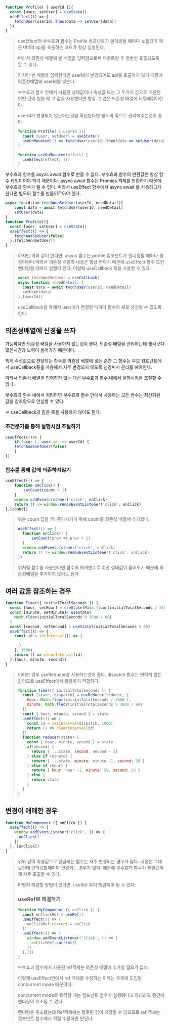 ```jsx
function Profile( { userId }){
  const [user, setUser] = useState()
  useEffect(() => {
    fetchUser(userId).then(data => setUser(data))
  })
}
```

>    useEffect의 부수효과 함수는 Profile 컴포넌트가 렌더링될 때마다 노툴되기 때문서버의 api를 호출하는 코드가 항상 실행된다. 
>
> 따라서 의존성 배열에 빈 배열을 입력함으로써 마운트된 후 한번만 호출되도록 할 수 있다.
>
> 하지만 빈 배열을 입력한다면 userId가 변경되어도 api를 호출하지 않기 때문에  의존성배열에 userId를 넣는다.
>
> 부수효과 함수 안에서 사용된 상태값이나 속성값 또는 그 두가지 값으로 게산된 어떤 값이 있을 때 그 값을 사용했다면 항상 그 값은 의존성 배열에 나열해줘야한다.
>
> userId가 변경되지 않는다는것을 확신한다면 별도의 훅으로 관리해주는것이 좋다.
>
> ```jsx
> function Profile( { userId }){
>   const [user, setUser] = useState()
>   useOnMounted(() => fetchUser(userId).then(data => setUser(data)))
> }
> ```
>
> ```jsx
> function useOnMounted(effect) {
> 	useEffect(effect, [])
> }
> ```
>
> 

부수효과 함수를 async await 함수로 만들 수 없다. 부수효과 함수의 반환값은 항상 함수 타입이어야 하기 때문이다. async await 함수는 Promies 객체를 반환하기 때문에 부수효과 함수가 될 수 없다. 따라서 useEffect 함수에서 async await 를 사용하고자 한다면 별도의 함수를 만들어주아야 한다.

```jsx
async funcdtion fetchAndSetUser(userId, needDetail){
	const data = await fetchUser(userId, needDetail)
	setUser(data)
}
function Profile(){
  const [user, setUser] = useState()
  useEffect(() => {
    fetchAndSetUser(false)
  },[fetchAndSetUser])
}
```

>  하지만 위와 같이 한다면, async 함수는 profile 컴포넌트가 렌더링될 때마다 생성이된다.따라서 의존성 배열의 내용은 항상 변하기 때문에 useEffect 함수 또한 렌더링될 때마다 실행이 된다. 이럴때 useCallback 훅을 사용할 수 있다.
>
> ```jsx
> const fetchAndSetUser = useCallback(
> async function (needDetail) {
> 	const data = await fetchUser(userId, needDetail)
> 	setUser(data)
> },[userId])
> ```
>
> useCallback을 통해서 userId가 변경될 때마다 함수가 새로 생성될 수 있도록 한다.



## 의존성배열에 신경을 쓰자

가능하다면 의존성 배열을 사용하지 않는것이 좋다. 의존성 배열을 관리하는데 생각보다 많은시간과 노력이 들어가기 때문이다.

특히 속성값으로 전달되는 함수를 의존성 배열에 넣는 순간 그 함수는 부모 컴포넌트에서 useCallback등을 사용해서 자주 변경되지 않도록 신경써서 관리를 해야한다. 

따라서 의존성 배열을 입력하지 않는 대신 부수효과 함수 내에서 실행시점을 조절할 수 있다.

부수효과 함수 내에서 처리하면 부수효과 함수 안에서 사용하는 모든 변수는 최신화된 값을 참조함으로 안심할 수 있다.

=> useCallback과 같은 훅을 사용하지 않아도 된다.

### 조건분기를 통해 실행시점 조절하기

```jsx
useEffect(()=> {
	if(!user || user.id !== userId) {
	fetchAndSeetUser(false)
	}
})
```



### 함수를 통해 값에 의존하지않기

```jsx
useEffect(() => {
	function onClick() {
		setCount(count + 1)
	}
	window.addEventListener('click', onClick)
	return () => window.removEventListener('click', onClick)
},[count])
```

>  위는 count 값을 1씩 증가시키기 위해 count를 의존성 배열에 추가했다.
>
> ```jsx
> useEffect(() => {
> 	function onClick() {
> 		setCount(prev => prev + 1)
> 	}
>   window.addEventListener('click', onClick)
> 	return () => window.removEventListener('click', onClick)
> })
> ```
>
> 위처럼 함수를 사용한다면 함수의 매개변수로 이전 상태값이 들어오기 때문에 의존성배열을 추가하지 않아도 된다.



## 여러 값을 참조하는 경우

```jsx
function Timer({ initialTotalSeconds }) {
  const [hour, setHour] = useState(Math.floor(initialTotalSeconds / 3600 ))
  const [minute, setMinute]= useState(
    Math.floor(initialTotalSeconds % 3600 / 60)
  )
  const [second, setSecond] = useState(initialTotalSeconds % 60)
  useEffect(() => {
    const id = setInterval(() => {
       
      }
    }, 1000)
    return () => clearInterval(id)
  },[hour, minute, second])
}
```

>  이러한 경우 useReducer를 사용하는것이 좋다. dispatch 함수는 변하지 않는 값이므로  useEffect에서 활용하기 적합하다.
>
> ```jsx
> function Timer({ initialTotalSeconds }) {
>   const [state, dispatch] = useReducer(reducer, {
>     hour: Math.floor(initialTotalSeconds / 3600 ),
>     minute: Math.floor(initialTotalSeconds % 3600 / 60)
>   })
>   const { hour, minute, second } = state
>   useEffect(() => {
>     const id = setInterval(dispatch, 1000)
>     return () => clearInterval(id)
>   })
>   function reducer(state) {
>     const { hour, minute, second } = state
>     if(second) {
>       return { ...state, second: second - 1}
>     } else if (minute) {
>       return { ...state, minute: minute -1, second: 59 }
>     } else if (hour) {
>       return { hour: hour -1, minute: 59, second: 59 }
>     } else {
>       return state
>     }
>   }
> }
> ```

## 변경이 애매한 경우

```jsx
function MyComponent ({ onClick }) {
  useEffect(() => {
    window.addEventListener('click', () => {
      onClick()
    })
  }, [onClick])
}
```

> 위와 같이 속성값으로 전달되는 함수는 자주 변경되는 경우가 많다. 내용은 그대로인데 렌더링할때마다 변경되는 경우가 많다. 때문에 부수효과 함수가 불필요하게 자주 호출될 수 있다.
>
> 마땅히 해결할 방법이 없다면, useRef 훅이 해결책이 될 수 있다.
>
> ### useRef로 해결하기 
>
> ```jsx
> function MyComponent ({ onClick }) {
>   const onClickRef = useRef()
>   useEffect(() => {
>     onClickRef.current = onClick
>   })
>   useEffect(() => {
>     window.addEventListener('click', () => {
>       onClickRef.current()
>     })
>   },[])
> }
> ```
>
> 부수효과 함수에서 사용된 ref객체는 의존성 배열에 추가할 필요가 없다.
>
> 이렇게 useEffect안에서 ref 객체를 수정하는 이유는 추후에 도입될 concurrent mode 때문이다.
>
> concurrent mode로 동작할 때는 컴포넌트 함수가 실행됐다고 하더라도 중간에 렌더링이 취소될 수 있다.
>
> 렌더링은 취소됐는데 Ref객체에는 잘못된 값이 저장될 수 있으므로 ref 객체는 컴포넌트 함수에서 직접 수정하면 안된다.
